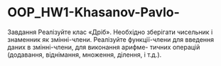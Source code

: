 # OOP_HW1-Khasanov-Pavlo-

Завдання
Реалізуйте клас «Дріб». Необхідно зберігати чисельник
і знаменник як змінні-члени. Реалізуйте функції-члени для
введення даних в змінні-члени, для виконання арифме-
тичних операцій (додавання, віднімання, множення,
ділення, і т.д.).
